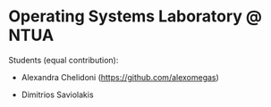 # Operating Systems Laboratory @ NTUA



Students (equal contribution):

- Alexandra Chelidoni (https://github.com/alexomegas)

- Dimitrios Saviolakis

